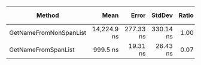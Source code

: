 ﻿| Method                 | Mean        | Error     | StdDev    | Ratio | RatioSD | Allocated | Alloc Ratio |
|----------------------- |------------:|----------:|----------:|------:|--------:|----------:|------------:|
| GetNameFromNonSpanList | 14,224.9 ns | 277.33 ns | 330.14 ns |  1.00 |    0.03 |         - |          NA |
| GetNameFromSpanList    |    999.5 ns |  19.31 ns |  26.43 ns |  0.07 |    0.00 |         - |          NA |